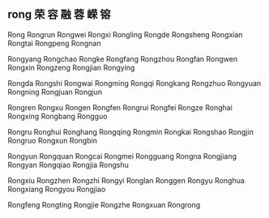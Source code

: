 rong  荣 容 融 蓉 嵘 镕
---

Rong Rongrun Rongwei Rongxi Rongling Rongde Rongsheng Rongxian Rongtai Rongpeng Rongnan 

Rongyang Rongchao Rongke Rongfang Rongzhou Rongfan Rongwen Rongxin Rongzeng Rongjian Rongying 

Rongda Rongshi Rongwai Rongming Rongqi Rongkang Rongzhuo Rongyuan Rongning Rongjuan Rongjun 

Rongren Rongxu Rongen Rongfen Rongrui Rongfei Rongze Ronghai Rongxing Rongbang Rongguo

Rongru Ronghui Ronghang Rongqing Rongmin Rongkai Rongshao Rongjin Rongruo Rongxun Rongbin 

Rongyun Rongquan Rongcai Rongmei Rongguang Rongna Rongjiang Rongyan Rongqiao Rongjia Rongshu 

Rongxiu Rongzhen Rongzhi Rongyi Ronglan Ronggen Rongyu Ronghua Rongxiang Rongyou Rongjiao 

Rongfeng Rongting Rongjie Rongzhe Rongxuan Rongrong
